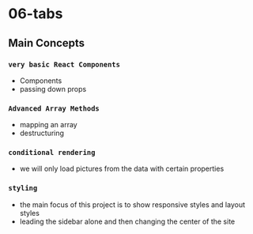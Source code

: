 # 06-tabs

## Main Concepts

### `very basic React Components`

- Components
- passing down props

### `Advanced Array Methods`

- mapping an array
- destructuring

### `conditional rendering`

- we will only load pictures from the data with certain properties

### `styling`

- the main focus of this project is to show responsive styles and layout styles
- leading the sidebar alone and then changing the center of the site

